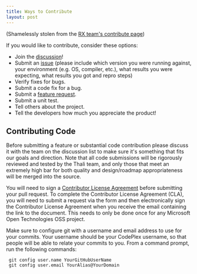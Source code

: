 ```yaml
---
title: Ways to Contribute
layout: post
---
```


(Shamelessly stolen from the [RX team's contribute page](https://rx.codeplex.com/wikipage?title=Contributing))

If you would like to contribute, consider these options:

* Join the [discussion](https://pairlist10.pair.net/mailman/listinfo/thali-talk)!
* Submit an [issue](https://github.com/thaliproject/thali/issues) (please include which version you were running against, your environment (e.g. OS, compiler, etc.), what results you were expecting, what results you got and repro steps)
* Verify fixes for bugs.
* Submit a code fix for a bug.
* Submit a [feature request](https://github.com/thaliproject/thali/issues).
* Submit a unit test.
* Tell others about the project.
* Tell the developers how much you appreciate the product!

## Contributing Code

Before submitting a feature or substantial code contribution please discuss it with the team on the discussion list to make sure it's something that fits our goals and direction. Note that all code submissions will be rigorously reviewed and tested by the Thali team, and only those that meet an extremely high bar for both quality and design/roadmap appropriateness will be merged into the source.

You will need to sign a [Contributor License Agreement](https://cla.msopentech.com/) before submitting your pull request. To complete the Contributor License Agreement (CLA), you will need to submit a request via the form and then electronically sign the Contributor License Agreement when you receive the email containing the link to the document. This needs to only be done once for any Microsoft Open Technologies OSS project.

Make sure to configure git with a username and email address to use for your commits. Your username should be your CodePlex username, so that people will be able to relate your commits to you. From a command prompt, run the following commands:

```
 git config user.name YourGitHubUserName 
 git config user.email YourAlias@YourDomain
```
